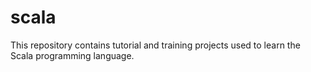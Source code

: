 # scala
This repository contains tutorial and training projects used to learn the Scala programming language.

